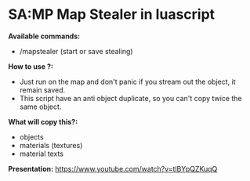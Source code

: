 # SA:MP Map Stealer in luascript

**Available commands:**
- /mapstealer (start or save stealing)

**How to use ?:**
- Just run on the map and don't panic if you stream out the object, it remain saved.
- This script have an anti object duplicate, so you can't copy twice the same object.

**What will copy this?:**
- objects
- materials (textures)
- material texts

**Presentation:**
https://www.youtube.com/watch?v=tlBYpQZKuqQ
